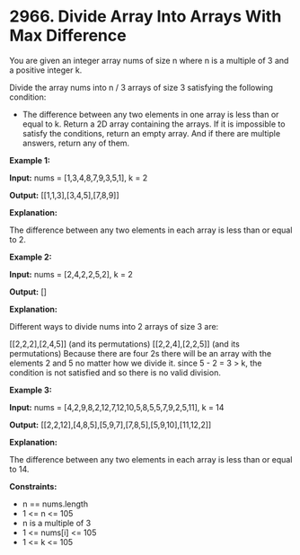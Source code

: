 # 2966. Divide Array Into Arrays With Max Difference
You are given an integer array nums of size n where n is a multiple of 3 and a positive integer k.

Divide the array nums into n / 3 arrays of size 3 satisfying the following condition:

* The difference between any two elements in one array is less than or equal to k.
Return a 2D array containing the arrays. If it is impossible to satisfy the conditions, return an empty array. And if there are multiple answers, return any of them.

**Example 1:**

**Input:** nums = [1,3,4,8,7,9,3,5,1], k = 2 <br>

**Output:** [[1,1,3],[3,4,5],[7,8,9]]<br>

**Explanation:**

The difference between any two elements in each array is less than or equal to 2.<br>

**Example 2:**

**Input:** nums = [2,4,2,2,5,2], k = 2<br>

**Output:** []<br>

**Explanation:**

Different ways to divide nums into 2 arrays of size 3 are:

[[2,2,2],[2,4,5]] (and its permutations)
[[2,2,4],[2,2,5]] (and its permutations)
Because there are four 2s there will be an array with the elements 2 and 5 no matter how we divide it. since 5 - 2 = 3 > k, the condition is not satisfied and so there is no valid division.<br>

**Example 3:**

**Input:** nums = [4,2,9,8,2,12,7,12,10,5,8,5,5,7,9,2,5,11], k = 14<br>

**Output:** [[2,2,12],[4,8,5],[5,9,7],[7,8,5],[5,9,10],[11,12,2]]<br>

**Explanation:**

The difference between any two elements in each array is less than or equal to 14.<br>

 

**Constraints:**

* n == nums.length
* 1 <= n <= 105
* n is a multiple of 3
* 1 <= nums[i] <= 105
* 1 <= k <= 105
